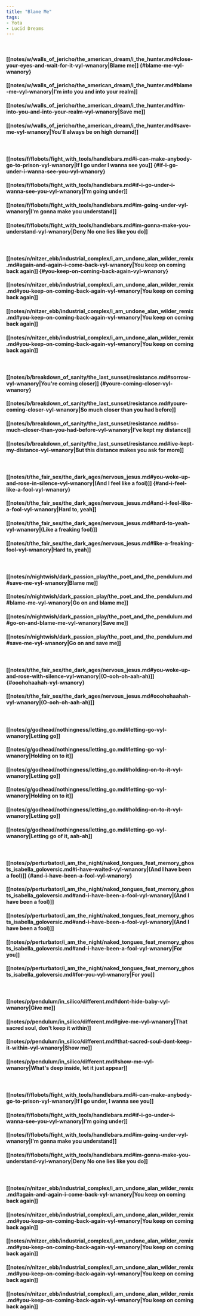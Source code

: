 ```yaml
---
title: "Blame Me"
tags:
- Yota
- Lucid Dreams
---
```

&nbsp;
#### [[notes/w/walls_of_jericho/the_american_dream/i_the_hunter.md#close-your-eyes-and-wait-for-it-vyl-wnanory|Blame me]] {#blame-me-vyl-wnanory}
#### [[notes/w/walls_of_jericho/the_american_dream/i_the_hunter.md#blame-me-vyl-wnanory|I'm into you and into your realm]]
#### [[notes/w/walls_of_jericho/the_american_dream/i_the_hunter.md#im-into-you-and-into-your-realm-vyl-wnanory|Save me]]
#### [[notes/w/walls_of_jericho/the_american_dream/i_the_hunter.md#save-me-vyl-wnanory|You'll always be on high demand]]
&nbsp;
#### [[notes/f/flobots/fight_with_tools/handlebars.md#i-can-make-anybody-go-to-prison-vyl-wnanory|If I go under I wanna see you]] {#if-i-go-under-i-wanna-see-you-vyl-wnanory}
#### [[notes/f/flobots/fight_with_tools/handlebars.md#if-i-go-under-i-wanna-see-you-vyl-wnanory|I'm going under]]
#### [[notes/f/flobots/fight_with_tools/handlebars.md#im-going-under-vyl-wnanory|I'm gonna make you understand]]
#### [[notes/f/flobots/fight_with_tools/handlebars.md#im-gonna-make-you-understand-vyl-wnanory|Deny   No one lies like you do]]
&nbsp;
#### [[notes/n/nitzer_ebb/industrial_complex/i_am_undone_alan_wilder_remix.md#again-and-again-i-come-back-vyl-wnanory|You keep on coming back again]] {#you-keep-on-coming-back-again-vyl-wnanory}
#### [[notes/n/nitzer_ebb/industrial_complex/i_am_undone_alan_wilder_remix.md#you-keep-on-coming-back-again-vyl-wnanory|You keep on coming back again]]
#### [[notes/n/nitzer_ebb/industrial_complex/i_am_undone_alan_wilder_remix.md#you-keep-on-coming-back-again-vyl-wnanory|You keep on coming back again]]
#### [[notes/n/nitzer_ebb/industrial_complex/i_am_undone_alan_wilder_remix.md#you-keep-on-coming-back-again-vyl-wnanory|You keep on coming back again]]
&nbsp;
#### [[notes/b/breakdown_of_sanity/the_last_sunset/resistance.md#sorrow-vyl-wnanory|You're coming closer]] {#youre-coming-closer-vyl-wnanory}
#### [[notes/b/breakdown_of_sanity/the_last_sunset/resistance.md#youre-coming-closer-vyl-wnanory|So much closer than you had before]]
#### [[notes/b/breakdown_of_sanity/the_last_sunset/resistance.md#so-much-closer-than-you-had-before-vyl-wnanory|I've kept my distance]]
#### [[notes/b/breakdown_of_sanity/the_last_sunset/resistance.md#ive-kept-my-distance-vyl-wnanory|But this distance makes you ask for more]]
&nbsp;
#### [[notes/t/the_fair_sex/the_dark_ages/nervous_jesus.md#you-woke-up-and-rose-in-silence-vyl-wnanory|(And I feel like a fool)]] {#and-i-feel-like-a-fool-vyl-wnanory}
#### [[notes/t/the_fair_sex/the_dark_ages/nervous_jesus.md#and-i-feel-like-a-fool-vyl-wnanory|Hard to, yeah]]
#### [[notes/t/the_fair_sex/the_dark_ages/nervous_jesus.md#hard-to-yeah-vyl-wnanory|(Like a freaking fool)]]
#### [[notes/t/the_fair_sex/the_dark_ages/nervous_jesus.md#like-a-freaking-fool-vyl-wnanory|Hard to, yeah]]
&nbsp;
#### [[notes/n/nightwish/dark_passion_play/the_poet_and_the_pendulum.md#save-me-vyl-wnanory|Blame me]]
#### [[notes/n/nightwish/dark_passion_play/the_poet_and_the_pendulum.md#blame-me-vyl-wnanory|Go on and blame me]]
#### [[notes/n/nightwish/dark_passion_play/the_poet_and_the_pendulum.md#go-on-and-blame-me-vyl-wnanory|Save me]]
#### [[notes/n/nightwish/dark_passion_play/the_poet_and_the_pendulum.md#save-me-vyl-wnanory|Go on and save me]]
&nbsp;
#### [[notes/t/the_fair_sex/the_dark_ages/nervous_jesus.md#you-woke-up-and-rose-with-silence-vyl-wnanory|(O-ooh-oh-aah-ah)]] {#ooohohaahah-vyl-wnanory}
#### [[notes/t/the_fair_sex/the_dark_ages/nervous_jesus.md#ooohohaahah-vyl-wnanory|(O-ooh-oh-aah-ah)]]
&nbsp;
#### [[notes/g/godhead/nothingness/letting_go.md#letting-go-vyl-wnanory|Letting go]]
#### [[notes/g/godhead/nothingness/letting_go.md#letting-go-vyl-wnanory|Holding on to it]]
#### [[notes/g/godhead/nothingness/letting_go.md#holding-on-to-it-vyl-wnanory|Letting go]]
#### [[notes/g/godhead/nothingness/letting_go.md#letting-go-vyl-wnanory|Holding on to it]]
#### [[notes/g/godhead/nothingness/letting_go.md#holding-on-to-it-vyl-wnanory|Letting go]]
#### [[notes/g/godhead/nothingness/letting_go.md#letting-go-vyl-wnanory|Letting go of it, aah-ah]]
&nbsp;
#### [[notes/p/perturbator/i_am_the_night/naked_tongues_feat_memory_ghosts_isabella_goloversic.md#i-have-waited-vyl-wnanory|(And I have been a fool)]] {#and-i-have-been-a-fool-vyl-wnanory}
#### [[notes/p/perturbator/i_am_the_night/naked_tongues_feat_memory_ghosts_isabella_goloversic.md#and-i-have-been-a-fool-vyl-wnanory|(And I have been a fool)]]
#### [[notes/p/perturbator/i_am_the_night/naked_tongues_feat_memory_ghosts_isabella_goloversic.md#and-i-have-been-a-fool-vyl-wnanory|(And I have been a fool)]]
#### [[notes/p/perturbator/i_am_the_night/naked_tongues_feat_memory_ghosts_isabella_goloversic.md#and-i-have-been-a-fool-vyl-wnanory|For you]]
#### [[notes/p/perturbator/i_am_the_night/naked_tongues_feat_memory_ghosts_isabella_goloversic.md#for-you-vyl-wnanory|For you]]
&nbsp;
#### [[notes/p/pendulum/in_silico/different.md#dont-hide-baby-vyl-wnanory|Give me]]
#### [[notes/p/pendulum/in_silico/different.md#give-me-vyl-wnanory|That sacred soul, don't keep it within]]
#### [[notes/p/pendulum/in_silico/different.md#that-sacred-soul-dont-keep-it-within-vyl-wnanory|Show me]]
#### [[notes/p/pendulum/in_silico/different.md#show-me-vyl-wnanory|What's deep inside, let it just appear]]
&nbsp;
#### [[notes/f/flobots/fight_with_tools/handlebars.md#i-can-make-anybody-go-to-prison-vyl-wnanory|If I go under, I wanna see you]]
#### [[notes/f/flobots/fight_with_tools/handlebars.md#if-i-go-under-i-wanna-see-you-vyl-wnanory|I'm going under]]
#### [[notes/f/flobots/fight_with_tools/handlebars.md#im-going-under-vyl-wnanory|I'm gonna make you understand]]
#### [[notes/f/flobots/fight_with_tools/handlebars.md#im-gonna-make-you-understand-vyl-wnanory|Deny   No one lies like you do]]
&nbsp;
#### [[notes/n/nitzer_ebb/industrial_complex/i_am_undone_alan_wilder_remix.md#again-and-again-i-come-back-vyl-wnanory|You keep on coming back again]]
#### [[notes/n/nitzer_ebb/industrial_complex/i_am_undone_alan_wilder_remix.md#you-keep-on-coming-back-again-vyl-wnanory|You keep on coming back again]]
#### [[notes/n/nitzer_ebb/industrial_complex/i_am_undone_alan_wilder_remix.md#you-keep-on-coming-back-again-vyl-wnanory|You keep on coming back again]]
#### [[notes/n/nitzer_ebb/industrial_complex/i_am_undone_alan_wilder_remix.md#you-keep-on-coming-back-again-vyl-wnanory|You keep on coming back again]]
#### [[notes/n/nitzer_ebb/industrial_complex/i_am_undone_alan_wilder_remix.md#you-keep-on-coming-back-again-vyl-wnanory|You keep on coming back again]]
